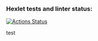 ### Hexlet tests and linter status:
[![Actions Status](https://github.com/Ravenpl1/python-project-lvl2/workflows/hexlet-check/badge.svg)](https://github.com/Ravenpl1/python-project-lvl2/actions)

test